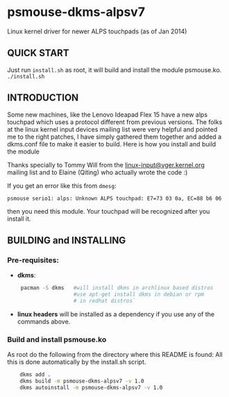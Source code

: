 psmouse-dkms-alpsv7
===================

Linux kernel driver for newer ALPS touchpads (as of Jan 2014)

QUICK START
-----------
Just run `install.sh` as root, it will build and install the module psmouse.ko.
    `./install.sh`


INTRODUCTION
------------

Some new machines, like the Lenovo Ideapad Flex 15 have a new alps touchpad
which uses a protocol different from previous versions. The folks at the 
linux kernel input devices mailing list were very helpful and pointed me 
to the right patches, I have simply gathered them together and added a dkms.conf
file to make it easier to build. Here is how you install and build the module

Thanks specially to Tommy Will from the linux-input@vger.kernel.org mailing list
and to Elaine (Qiting) who actually wrote the code :) 

If you get an error like this from `dmesg`:
```
psmouse serio1: alps: Unknown ALPS touchpad: E7=73 03 0a, EC=88 b6 06
```

then you need this module. Your touchpad will be recognized after you install it.


BUILDING and INSTALLING
-----------------------

### Pre-requisites:

* __dkms__:  
    ```bash
     pacman -S dkms   #will install dkms in archlinux based distros
                      #use apt-get install dkms in debian or rpm 
                      # in redhat distros`
    ```

* __linux headers__       will be installed as a dependency if you use any
  of the commands above.


### Build and install psmouse.ko

As root do the following from the directory where this README is found:
All this is done automatically by the install.sh script.

```bash
    dkms add .  
    dkms build -m psmouse-dkms-alpsv7 -v 1.0  
    dkms autoinstall -m psmouse-dkms-alpsv7 -v 1.0  
```
